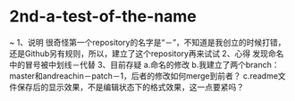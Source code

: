# 2nd-a-test-of-the-name
~
1、说明
很奇怪第一个repository的名字是“－”，不知道是我创立的时候打错，还是Github另有规则，所以，建立了这个repository再来试试
2、心得
发现命名中的冒号被中划线－代替
3、目前存疑
a.命名的修改
b.我建立了两个branch：master和andreachin－patch－1，后者的修改如何merge到前者？
c.readme文件保存后的显示效果，不是编辑状态下的格式效果，这一点要紧吗？
